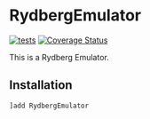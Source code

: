 # RydbergEmulator

[![tests](https://github.com/Happy-Diode/RydbergEmulator.jl/workflows/tests/badge.svg)](https://github.com/Happy-Diode/RydbergEmulator.jl/actions?query=workflow%3Atests)
[![Coverage Status](https://coveralls.io/repos/github/Happy-Diode/RydbergEmulator.jl/badge.svg?t=gLyoGX)](https://coveralls.io/github/Happy-Diode/RydbergEmulator.jl)

This is a Rydberg Emulator.

## Installation

```julia
]add RydbergEmulator
```

